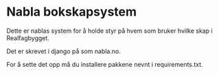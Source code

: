 # Nabla bokskapsystem #

Dette er nablas system for å holde styr på hvem som bruker hvilke skap i
Realfagbygget.

Det er skrevet i django på som nabla.no.

For å sette det opp må du installere pakkene nevnt i requirements.txt.
